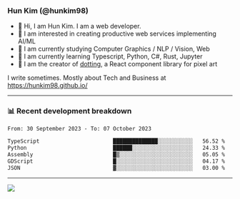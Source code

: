 ### Hun Kim (@hunkim98)

- 👋 Hi, I am Hun Kim. I am a web developer. 
- 🤔 I am interested in creating productive web services implementing AI/ML
- 🔭 I am currently studying Computer Graphics / NLP / Vision, Web 
- 🌱 I am currently learning Typescript, Python, C#, Rust, Jupyter
- 🎨 I am the creator of [dotting](hunkim98.github.io/dotting), a React component library for pixel art

I write sometimes. Mostly about Tech and Business at https://hunkim98.github.io/

---
### 📊 Recent development breakdown
<!--START_SECTION:waka-->

```txt
From: 30 September 2023 - To: 07 October 2023

TypeScript                       ██████████████░░░░░░░░░░░   56.52 %
Python                           ██████░░░░░░░░░░░░░░░░░░░   24.33 %
Assembly                         █▒░░░░░░░░░░░░░░░░░░░░░░░   05.05 %
GDScript                         █░░░░░░░░░░░░░░░░░░░░░░░░   04.17 %
JSON                             ▓░░░░░░░░░░░░░░░░░░░░░░░░   03.00 %
```

<!--END_SECTION:waka-->
---

<!-- <div align='center'> -->
  <img align="center" src="https://github-readme-stats.vercel.app/api?username=hunkim98&theme=dark&show_icons=true"/>
<!-- </div> -->
<!--
**hunkim98/hunkim98** is a ✨ _special_ ✨ repository because its `README.md` (this file) appears on your GitHub profile.

Here are some ideas to get you started:

- 🔭 I’m currently working on ...
- 🌱 I’m currently learning ...
- 👯 I’m looking to collaborate on ...
- 🤔 I’m looking for help with ...
- 💬 Ask me about ...
- 📫 How to reach me: ...
- 😄 Pronouns: ...
- ⚡ Fun fact: ...
-->
